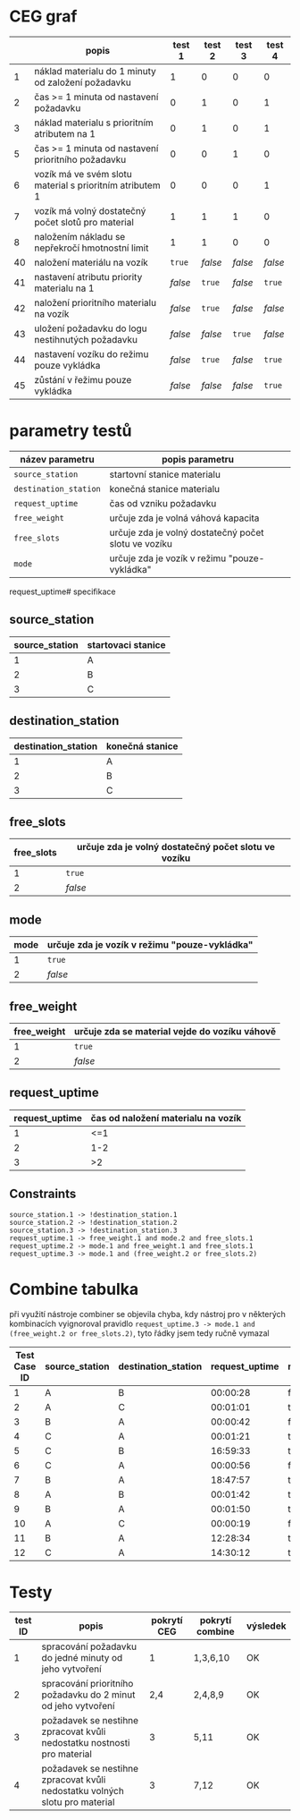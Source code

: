 # CEG graf
| | popis | test 1 | test 2 | test 3 | test 4 |
| --- | --- | --- | --- | --- | --- |
| 1 | náklad materialu do 1 minuty od založení požadavku | 1 | 0 | 0 | 0 |
| 2 | čas >= 1 minuta od nastavení požadavku | 0 | 1 | 0 | 1 |
| 3 | náklad materialu s prioritním atributem na 1 | 0 | 1 | 0 | 1 |
| 5 | čas >= 1 minuta od nastavení prioritního požadavku | 0 | 0 | 1 | 0 |
| 6 | vozík má ve svém slotu material s prioritním atributem 1 | 0 | 0 | 0 | 1 |
| 7 | vozík má volný dostatečný počet slotů pro material | 1 | 1 | 1 | 0 |
| 8 | naložením nákladu se nepřekročí hmotnostní limit | 1 | 1 | 0 | 0 |
| 40 | naložení materiálu na vozík | `true` | *false* | *false* | *false* |
| 41 | nastavení atributu priority materialu na 1 | *false* | `true` | *false* | `true` |
| 42 | naložení prioritního materialu na vozík | *false* | `true` | *false* | *false* |
| 43 | uložení požadavku do logu nestihnutých požadavku | *false* | *false* | `true` | *false* |
| 44 | nastavení vozíku do režimu pouze vykládka | *false* | `true` | *false* | `true` |
| 45 | zůstání v řežimu pouze vykládka | *false* | *false* | *false* | `true` |


# parametry testů

| název parametru | popis parametru |
| --- | --- |
| `source_station` | startovní stanice materialu |
| `destination_station` | konečná stanice materialu |
| `request_uptime` | čas od vzniku požadavku |
| `free_weight` | určuje zda je volná váhová kapacita |
| `free_slots` | určuje zda je volný dostatečný počet slotu ve vozíku |
| `mode` | určuje zda je vozík v režimu "pouze-vykládka" |

request_uptime# specifikace

## source_station
| source_station | startovaci stanice |
| --- | --- |
| 1 | A |
| 2 | B |
| 3 | C |

## destination_station
| destination_station | konečná stanice |
| --- | --- |
| 1 | A |
| 2 | B |
| 3 | C |

## free_slots
| free_slots | určuje zda je volný dostatečný počet slotu ve vozíku |
| --- | --- | 
| 1 | `true` |
| 2 | *false* |

## mode
| mode | určuje zda je vozík v režimu "pouze-vykládka" |
| --- | --- | 
| 1 | `true` |
| 2 | *false* |

## free_weight
| free_weight | určuje zda se material vejde do vozíku váhově |
| --- | --- |
| 1 | `true` |
| 2 | *false* |

## request_uptime
| request_uptime | čas od naložení materialu na vozík |
| --- | --- |
| 1 | <=1 |
| 2 | 1-2 |
| 3 | >2 |

## Constraints
```
source_station.1 -> !destination_station.1
source_station.2 -> !destination_station.2
source_station.3 -> !destination_station.3
request_uptime.1 -> free_weight.1 and mode.2 and free_slots.1
request_uptime.2 -> mode.1 and free_weight.1 and free_slots.1
request_uptime.3 -> mode.1 and (free_weight.2 or free_slots.2)
```

# Combine tabulka
při využití nástroje combiner se objevila chyba, kdy nástroj pro v některých kombinacích vyignoroval pravidlo `request_uptime.3 -> mode.1 and (free_weight.2 or free_slots.2)`, tyto řádky jsem tedy ručně vymazal

| Test Case ID | source_station | destination_station | request_uptime | mode | free_weight | free_slots |
| --- | --- | --- | --- | --- | --- | --- |
| 1 | A | B | 00:00:28 | false | true | true |
| 2 | A | C | 00:01:01 | true | true | true |
| 3 | B | A | 00:00:42 | false | true | true |
| 4 | C | A | 00:01:21 | true | true | true |
| 5 | C | B | 16:59:33 | true | false | true |
| 6 | C | A | 00:00:56 | false | true | true |
| 7 | B | A | 18:47:57 | true | true | false |
| 8 | A | B | 00:01:42 | true | true | true |
| 9 | B | A | 00:01:50 | true | true | true |
| 10 | A | C | 00:00:19 | false | true | true |
| 11 | B | A | 12:28:34 | true | false | true |
| 12 | C | A | 14:30:12 | true | true | false |

# Testy
| test ID | popis | pokrytí CEG | pokrytí combine | výsledek |
| --- | --- | --- | --- | --- |
| 1 | spracování požadavku do jedné minuty od jeho vytvoření | 1 | 1,3,6,10 | OK |
| 2 | spracování prioritního požadavku do 2 minut od jeho vytvoření | 2,4 | 2,4,8,9 | OK |
| 3 | požadavek se nestihne zpracovat kvůli nedostatku nostnosti pro material | 3 | 5,11 | OK |
| 4 | požadavek se nestihne zpracovat kvůli nedostatku volných slotu pro material | 3 | 7,12 | OK |